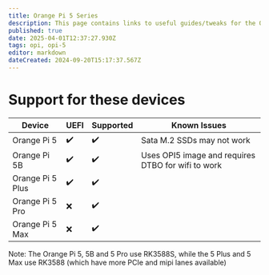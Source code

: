 ```yaml
---
title: Orange Pi 5 Series
description: This page contains links to useful guides/tweaks for the OPI 5 Series devices
published: true
date: 2025-04-01T12:37:27.930Z
tags: opi, opi-5
editor: markdown
dateCreated: 2024-09-20T15:17:37.567Z
---
```


# Support for these devices
| Device            | UEFI  | Supported | Known Issues |
|-------------------|-------|-----------|--------------|
| Orange Pi 5       |  ✔️    | ✔️        | Sata M.2 SSDs may not work|
| Orange Pi 5B      | ✔️     | ✔️        |Uses OPI5 image and requires DTBO for wifi to work|
| Orange Pi 5 Plus  | ✔️     | ✔️        |              |
| Orange Pi 5 Pro   |❌      | ✔️        |              |
| Orange Pi 5 Max   |❌      | ✔️        |              |

Note: The Orange Pi 5, 5B and 5 Pro use RK3588S, while the 5 Plus and 5 Max use RK3588 (which have more PCIe and mipi lanes available)